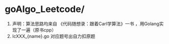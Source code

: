 # goAlgo_Leetcode/

1. 声明：算法思路均来自 《代码随想录：跟着Carl学算法》一书 ，用Golang实现了一遍（原书cpp）
1. lcXXX_{name}.go 对应题号出自力扣原题
